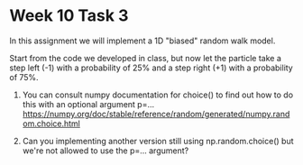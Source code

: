 # Week 10 Task 3

In this assignment we will implement a 1D "biased" random walk model.

Start from the code we developed in class, but now let the particle take a step left (-1) with a probability of 25% and a step right (+1) with a probability of 75%.

1. You can consult numpy documentation for choice() to find out how to do this with an optional argument p=...
https://numpy.org/doc/stable/reference/random/generated/numpy.random.choice.html

2. Can you implementing another version still using np.random.choice() but we're not allowed to use the p=... argument?